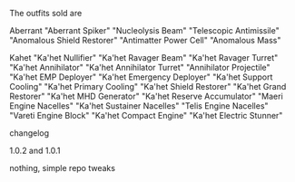 The outfits sold are

Aberrant
"Aberrant Spiker"
"Nucleolysis Beam"
"Telescopic Antimissile"
"Anomalous Shield Restorer"
"Antimatter Power Cell"
"Anomalous Mass"

Kahet
"Ka'het Nullifier"
"Ka'het Ravager Beam"
"Ka'het Ravager Turret"
"Ka'het Annihilator"
"Ka'het Annihilator Turret"
"Annihilator Projectile"
"Ka'het EMP Deployer"
"Ka'het Emergency Deployer"
"Ka'het Support Cooling"
"Ka'het Primary Cooling"
"Ka'het Shield Restorer"
"Ka'het Grand Restorer"
"Ka'het MHD Generator"
"Ka'het Reserve Accumulator"
"Maeri Engine Nacelles"
"Ka'het Sustainer Nacelles"
"Telis Engine Nacelles"
"Vareti Engine Block"
"Ka'het Compact Engine"
"Ka'het Electric Stunner"

changelog

1.0.2 and 1.0.1

nothing, simple repo tweaks